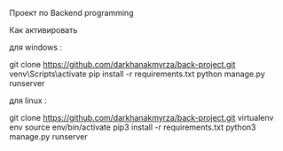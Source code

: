 Проект по Backend programming 

Как активировать

для windows :

git clone https://github.com/darkhanakmyrza/back-project.git
venv\Scripts\activate
pip install -r requirements.txt
python manage.py runserver
  
для linux :

git clone https://github.com/darkhanakmyrza/back-project.git
virtualenv env
source env/bin/activate
pip3 install -r requirements.txt
python3 manage.py runserver
